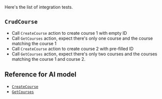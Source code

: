 Here's the list of integration tests.

## `CrudCourse`

- Call `CreateCourse` action to create course 1 with empty ID
- Call `GetCourses` action, expect there's only one course and the course matching the course 1
- Call `CreateCourse` action to create course 2 with pre-filled ID
- Call `GetCourses` action, expect there's only two courses and the courses matching the course 1 and course 2.


## Reference for AI model
- [`CreateCourse`](mdc:docs/course-actions.md)
- [`GetCourses`](mdc:docs/course-actions.md)
